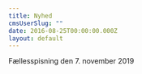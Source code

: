 ```yaml
---
title: Nyhed
cmsUserSlug: ""
date: 2016-08-25T00:00:00.000Z
layout: default
---
```


Fællesspisning den 7. november 2019